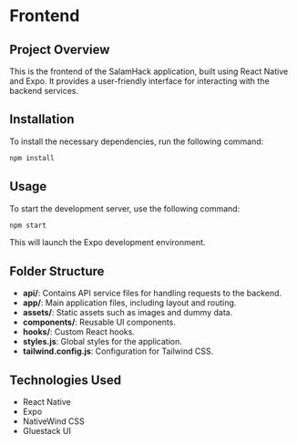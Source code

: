 # Frontend

## Project Overview
This is the frontend of the SalamHack application, built using React Native and Expo. It provides a user-friendly interface for interacting with the backend services.

## Installation
To install the necessary dependencies, run the following command:

```bash
npm install
```

## Usage
To start the development server, use the following command:

```bash
npm start
```

This will launch the Expo development environment.

## Folder Structure
- **api/**: Contains API service files for handling requests to the backend.
- **app/**: Main application files, including layout and routing.
- **assets/**: Static assets such as images and dummy data.
- **components/**: Reusable UI components.
- **hooks/**: Custom React hooks.
- **styles.js**: Global styles for the application.
- **tailwind.config.js**: Configuration for Tailwind CSS.

## Technologies Used
- React Native
- Expo
- NativeWind CSS
- Gluestack UI

